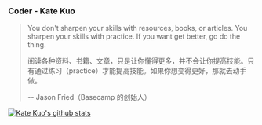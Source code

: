 ### Coder - Kate Kuo

> You don't sharpen your skills with resources, books, or articles. You sharpen your skills with practice. If you want get better, go do the thing.
>
> 阅读各种资料、书籍、文章，只是让你懂得更多，并不会让你提高技能。只有通过练习（practice）才能提高技能。如果你想变得更好，那就去动手做。
> 
> -- Jason Fried（Basecamp 的创始人）

[![Kate Kuo's github stats](https://github-readme-stats.vercel.app/api?username=gyx8899&show_icons=true&theme=tokyonight)](https://github.com/anuraghazra/github-readme-stats)
